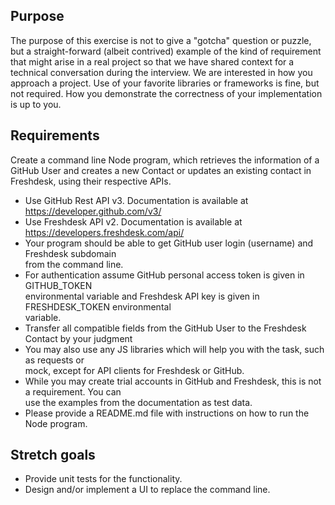## Purpose  
The purpose of this exercise is not to give a "gotcha" question or puzzle, but a straight-forward (albeit contrived) example of the kind of requirement that might arise in a real project so that we have shared context for a technical conversation during the interview. We are interested in how you approach a project. Use of your favorite libraries or frameworks is fine, but not required. How you demonstrate the correctness of your implementation is up to you.  
  
## Requirements  
Create a command line Node program, which retrieves the information of a GitHub User and creates a new Contact or updates an existing contact in Freshdesk, using their respective APIs.  
  
* Use GitHub Rest API v3. Documentation is available at https://developer.github.com/v3/  
* Use Freshdesk API v2. Documentation is available at https://developers.freshdesk.com/api/  
* Your program should be able to get GitHub user login (username) and Freshdesk subdomain  
from the command line.  
* For authentication assume GitHub personal access token is given in GITHUB_TOKEN  
environmental variable and Freshdesk API key is given in FRESHDESK_TOKEN environmental  
variable.  
* Transfer all compatible fields from the GitHub User to the Freshdesk Contact by your judgment  
* You may also use any JS libraries which will help you with the task, such as requests or  
mock, except for API clients for Freshdesk or GitHub.  
* While you may create trial accounts in GitHub and Freshdesk, this is not a requirement. You can  
use the examples from the documentation as test data.  
* Please provide a README.md file with instructions on how to run the Node program.

## Stretch goals
* Provide unit tests for the functionality. 
* Design and/or implement a UI to replace the command line. 
